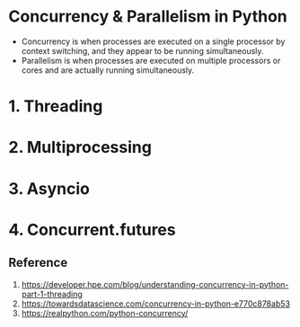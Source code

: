 # Concurrency & Parallelism in Python

- Concurrency is when processes are executed on a single processor by context switching, and they appear to be running simultaneously. 
- Parallelism is when processes are executed on multiple processors or cores and are actually running simultaneously.

# 1. Threading

# 2. Multiprocessing

# 3. Asyncio

# 4. Concurrent.futures

## Reference
1. https://developer.hpe.com/blog/understanding-concurrency-in-python-part-1-threading
2. https://towardsdatascience.com/concurrency-in-python-e770c878ab53
3. https://realpython.com/python-concurrency/
